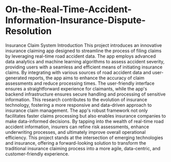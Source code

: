 # On-the-Real-Time-Accident-Information-Insurance-Dispute-Resolution
Insurance Claim System
Introduction
This project introduces an innovative insurance claiming app designed to streamline the process of
filing claims by leveraging real-time road accident data. The app employs advanced data analytics
and machine learning algorithms to assess accident severity, providing users with a seamless and
efficient means of initiating insurance claims. By integrating with various sources of road accident
data and user-generated reports, the app aims to enhance the accuracy of claim assessments and
reduce processing times. The user-friendly interface ensures a straightforward experience for
claimants, while the app's backend infrastructure ensures secure handling and processing of sensitive
information. This research contributes to the evolution of insurance technology, fostering a more
responsive and data-driven approach to insurance claim management.
The app's robust framework not only facilitates faster claims processing but also enables insurance
companies to make data-informed decisions. By tapping into the wealth of real-time road accident
information, insurers can refine risk assessments, enhance underwriting processes, and ultimately
improve overall operational efficiency. This project stands at the intersection of emerging
technologies and insurance, offering a forward-looking solution to transform the traditional insurance
claiming process into a more agile, data-centric, and customer-friendly experience.
